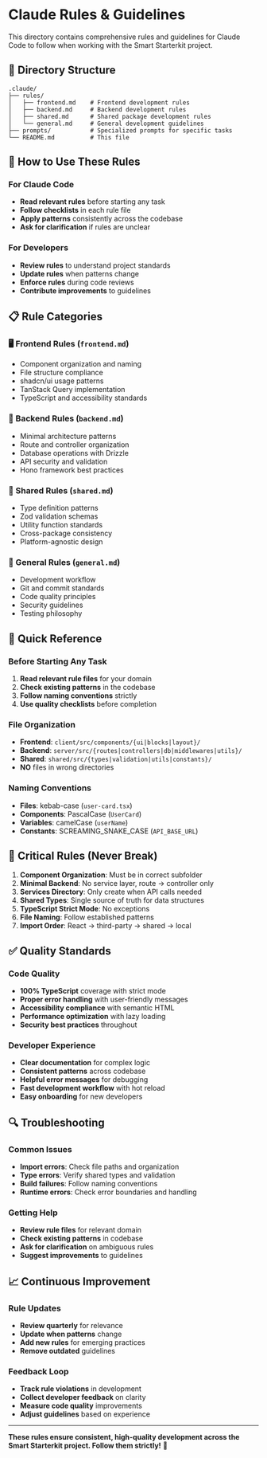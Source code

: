 # Claude Rules & Guidelines

This directory contains comprehensive rules and guidelines for Claude Code to follow when working with the Smart Starterkit project.

## 📁 Directory Structure

```
.claude/
├── rules/
│   ├── frontend.md    # Frontend development rules
│   ├── backend.md     # Backend development rules
│   ├── shared.md      # Shared package development rules
│   └── general.md     # General development guidelines
├── prompts/           # Specialized prompts for specific tasks
└── README.md          # This file
```

## 🎯 How to Use These Rules

### For Claude Code
- **Read relevant rules** before starting any task
- **Follow checklists** in each rule file
- **Apply patterns** consistently across the codebase
- **Ask for clarification** if rules are unclear

### For Developers
- **Review rules** to understand project standards
- **Update rules** when patterns change
- **Enforce rules** during code reviews
- **Contribute improvements** to guidelines

## 📋 Rule Categories

### 🖥️ Frontend Rules (`frontend.md`)
- Component organization and naming
- File structure compliance
- shadcn/ui usage patterns
- TanStack Query implementation
- TypeScript and accessibility standards

### 🔧 Backend Rules (`backend.md`)
- Minimal architecture patterns
- Route and controller organization
- Database operations with Drizzle
- API security and validation
- Hono framework best practices

### 🔗 Shared Rules (`shared.md`)
- Type definition patterns
- Zod validation schemas
- Utility function standards
- Cross-package consistency
- Platform-agnostic design

### 📖 General Rules (`general.md`)
- Development workflow
- Git and commit standards
- Code quality principles
- Security guidelines
- Testing philosophy

## 🚀 Quick Reference

### Before Starting Any Task
1. **Read relevant rule files** for your domain
2. **Check existing patterns** in the codebase
3. **Follow naming conventions** strictly
4. **Use quality checklists** before completion

### File Organization
- **Frontend**: `client/src/components/{ui|blocks|layout}/`
- **Backend**: `server/src/{routes|controllers|db|middlewares|utils}/`
- **Shared**: `shared/src/{types|validation|utils|constants}/`
- **NO** files in wrong directories

### Naming Conventions
- **Files**: kebab-case (`user-card.tsx`)
- **Components**: PascalCase (`UserCard`)
- **Variables**: camelCase (`userName`)
- **Constants**: SCREAMING_SNAKE_CASE (`API_BASE_URL`)

## 🛑 Critical Rules (Never Break)

1. **Component Organization**: Must be in correct subfolder
2. **Minimal Backend**: No service layer, route → controller only
3. **Services Directory**: Only create when API calls needed
4. **Shared Types**: Single source of truth for data structures
5. **TypeScript Strict Mode**: No exceptions
6. **File Naming**: Follow established patterns
7. **Import Order**: React → third-party → shared → local

## ✅ Quality Standards

### Code Quality
- **100% TypeScript** coverage with strict mode
- **Proper error handling** with user-friendly messages
- **Accessibility compliance** with semantic HTML
- **Performance optimization** with lazy loading
- **Security best practices** throughout

### Developer Experience
- **Clear documentation** for complex logic
- **Consistent patterns** across codebase
- **Helpful error messages** for debugging
- **Fast development workflow** with hot reload
- **Easy onboarding** for new developers

## 🔍 Troubleshooting

### Common Issues
- **Import errors**: Check file paths and organization
- **Type errors**: Verify shared types and validation
- **Build failures**: Follow naming conventions
- **Runtime errors**: Check error boundaries and handling

### Getting Help
- **Review rule files** for relevant domain
- **Check existing patterns** in codebase
- **Ask for clarification** on ambiguous rules
- **Suggest improvements** to guidelines

## 📈 Continuous Improvement

### Rule Updates
- **Review quarterly** for relevance
- **Update when patterns** change
- **Add new rules** for emerging practices
- **Remove outdated** guidelines

### Feedback Loop
- **Track rule violations** in development
- **Collect developer feedback** on clarity
- **Measure code quality** improvements
- **Adjust guidelines** based on experience

---

**These rules ensure consistent, high-quality development across the Smart Starterkit project. Follow them strictly!** 🚀
